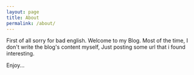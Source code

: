 ```yaml
---
layout: page
title: About
permalink: /about/
---
```


First of all sorry for bad english. Welcome to my Blog. Most of the time, I don't write the blog's content myself, Just posting some url that i found interesting.

Enjoy...
